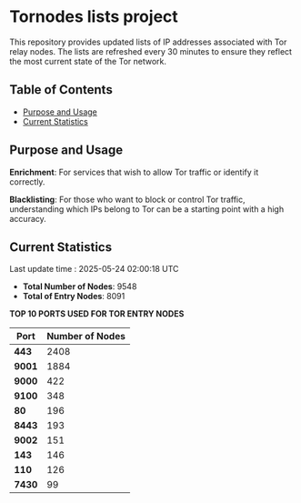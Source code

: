 # Tornodes lists project

This repository provides updated lists of IP addresses associated with Tor relay nodes. The lists are refreshed every 30 minutes to ensure they reflect the most current state of the Tor network.

## Table of Contents

- [Purpose and Usage](#purpose-and-usage)
- [Current Statistics](#current-statistics)


## Purpose and Usage

**Enrichment**: For services that wish to allow Tor traffic or identify it correctly.

**Blacklisting**: For those who want to block or control Tor traffic, understanding which IPs belong to Tor can be a starting point with a high accuracy.

## Current Statistics

Last update time : 2025-05-24 02:00:18 UTC

- **Total Number of Nodes**: 9548
- **Total of Entry Nodes**: 8091

**TOP 10 PORTS USED FOR TOR ENTRY NODES**

| **Port** | **Number of Nodes** |
|------|-----------------|
| **443**   | 2408  |
| **9001**   | 1884  |
| **9000**   | 422  |
| **9100**   | 348  |
| **80**   | 196  |
| **8443**   | 193  |
| **9002**   | 151  |
| **143**   | 146  |
| **110**   | 126  |
| **7430**   | 99  |

